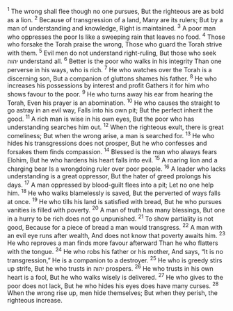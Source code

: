 <sup>1</sup> The wrong shall flee though no one pursues, But the righteous are as bold as a lion.
<sup>2</sup> Because of transgression of a land, Many are its rulers; But by a man of understanding and knowledge, Right is maintained.
<sup>3</sup> A poor man who oppresses the poor Is like a sweeping rain that leaves no food.
<sup>4</sup> Those who forsake the Torah praise the wrong, Those who guard the Torah strive with them.
<sup>5</sup> Evil men do not understand right-ruling, But those who seek יהוה understand all.
<sup>6</sup> Better is the poor who walks in his integrity Than one perverse in his ways, who is rich.
<sup>7</sup> He who watches over the Torah is a discerning son, But a companion of gluttons shames his father.
<sup>8</sup> He who increases his possessions by interest and profit Gathers it for him who shows favour to the poor.
<sup>9</sup> He who turns away his ear from hearing the Torah, Even his prayer is an abomination.
<sup>10</sup> He who causes the straight to go astray in an evil way, Falls into his own pit; But the perfect inherit the good.
<sup>11</sup> A rich man is wise in his own eyes, But the poor who has understanding searches him out.
<sup>12</sup> When the righteous exult, there is great comeliness; But when the wrong arise, a man is searched for.
<sup>13</sup> He who hides his transgressions does not prosper, But he who confesses and forsakes them finds compassion.
<sup>14</sup> Blessed is the man who always fears Elohim, But he who hardens his heart falls into evil.
<sup>15</sup> A roaring lion and a charging bear Is a wrongdoing ruler over poor people.
<sup>16</sup> A leader who lacks understanding is a great oppressor, But the hater of greed prolongs his days.
<sup>17</sup> A man oppressed by blood-guilt flees into a pit; Let no one help him.
<sup>18</sup> He who walks blamelessly is saved, But the perverted of ways falls at once.
<sup>19</sup> He who tills his land is satisfied with bread, But he who pursues vanities is filled with poverty.
<sup>20</sup> A man of truth has many blessings, But one in a hurry to be rich does not go unpunished.
<sup>21</sup> To show partiality is not good, Because for a piece of bread a man would transgress.
<sup>22</sup> A man with an evil eye runs after wealth, And does not know that poverty awaits him.
<sup>23</sup> He who reproves a man finds more favour afterward Than he who flatters with the tongue.
<sup>24</sup> He who robs his father or his mother, And says, “It is no transgression,” He is a companion to a destroyer.
<sup>25</sup> He who is greedy stirs up strife, But he who trusts in יהוה prospers.
<sup>26</sup> He who trusts in his own heart is a fool, But he who walks wisely is delivered.
<sup>27</sup> He who gives to the poor does not lack, But he who hides his eyes does have many curses.
<sup>28</sup> When the wrong rise up, men hide themselves; But when they perish, the righteous increase.
